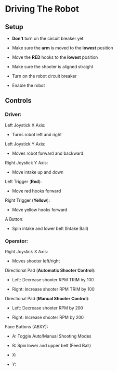 # Driving The Robot

## Setup

- **Don't** turn on the circuit breaker yet

- Make sure the **arm** is moved to the **lowest** position

- Move the **RED** hooks to the **lowest** position

- Make sure the shooter is aligned straight

- Turn on the robot circuit breaker

- Enable the robot

## Controls

### Driver:

Left Joystick X Axis:

- Turns robot left and right

Left Joystick Y Axis:

- Moves robot forward and backward

Right Joystick Y Axis:

- Move intake up and down

Left Trigger (**Red**):

- Move red hooks forward

Right Trigger (**Yellow**):

- Move yellow hooks forward

A Button:

- Spin intake and lower belt (Intake Ball)

### Operator:

Right Joystick X Axis:

- Moves shooter left/right

Directional Pad (**Automatic Shooter Control**):

- Left: Decrease shooter RPM TRIM by 100

- Right: Increase shooter RPM TRIM by 100

Directional Pad (**Manual Shooter Control**):

- Left: Decrease shooter RPM by 200

- Right: Increase shooter RPM by 200

Face Buttons (ABXY):

- A: Toggle Auto/Manual Shooting Modes

- B: Spin lower and upper belt (Feed Ball)

- X:

- Y: